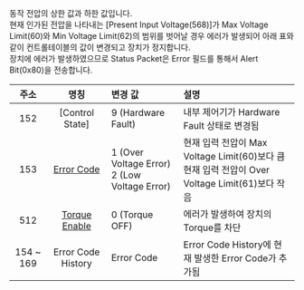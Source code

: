 동작 전압의 상한 값과 하한 값입니다.  
현재 인가된 전압을 나타내는 [Present Input Voltage(568)]가 Max Voltage Limit(60)와 Min Voltage Limit(62)의 범위를 벗어날 경우 에러가 발생되어 아래 표와 같이 컨트롤테이블의 값이 변경되고 장치가 정지합니다.  
장치에 에러가 발생하였으므로 Status Packet은 Error 필드를 통해서 Alert Bit(0x80)을 전송합니다.


| 주소      | 명칭                | 변경 값                                             | 설명                                                                                       |
|:---------:|:------------------:|:----------------------------------------------------|:------------------------------------------------------------------------------------------|
| 152       | [Control State]   | 9 (Hardware Fault)                                  | 내부 제어기가 Hardware Fault 상태로 변경됨                                                  |
| 153       | [Error Code]         | 1 (Over Voltage Error)<br />2 (Low Voltage Error)   | 현재 입력 전압이 Max Voltage Limit(60)보다 큼<br />현재 입력 전압이 Over Voltage Limit(61)보다 작음 |
| 512       | [Torque Enable]      | 0 (Torque OFF)                                      | 에러가 발생하여 장치의 Torque를 차단                                                         |
| 154 ~ 169 | Error Code History   | Error Code                                          | Error Code History에 현재 발생한 Error Code가 추가됨                                        |

[Controller State]: #controller-state152
[Error Code]: #error-code153
[Torque Enable]: #torque-enable512